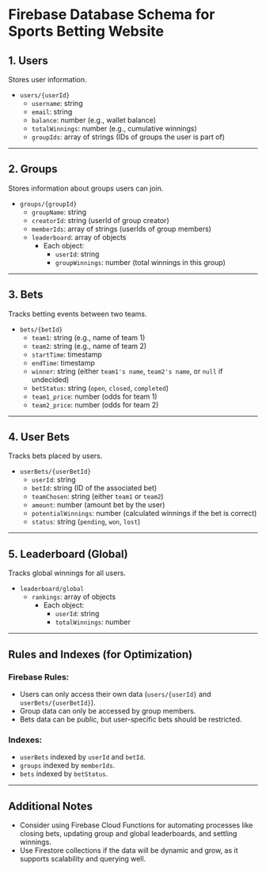 # Firebase Database Schema for Sports Betting Website

## 1. Users
Stores user information.

- `users/{userId}`
  - `username`: string
  - `email`: string
  - `balance`: number (e.g., wallet balance)
  - `totalWinnings`: number (e.g., cumulative winnings)
  - `groupIds`: array of strings (IDs of groups the user is part of)

---

## 2. Groups
Stores information about groups users can join.

- `groups/{groupId}`
  - `groupName`: string
  - `creatorId`: string (userId of group creator)
  - `memberIds`: array of strings (userIds of group members)
  - `leaderboard`: array of objects
    - Each object:
      - `userId`: string
      - `groupWinnings`: number (total winnings in this group)

---

## 3. Bets
Tracks betting events between two teams.

- `bets/{betId}`
  - `team1`: string (e.g., name of team 1)
  - `team2`: string (e.g., name of team 2)
  - `startTime`: timestamp
  - `endTime`: timestamp
  - `winner`: string (either `team1's name`, `team2's name`, or `null` if undecided)
  - `betStatus`: string (`open`, `closed`, `completed`)
  - `team1_price`: number (odds for team 1)
  - `team2_price`: number (odds for team 2)

---

## 4. User Bets
Tracks bets placed by users.

- `userBets/{userBetId}`
  - `userId`: string
  - `betId`: string (ID of the associated bet)
  - `teamChosen`: string (either `team1` or `team2`)
  - `amount`: number (amount bet by the user)
  - `potentialWinnings`: number (calculated winnings if the bet is correct)
  - `status`: string (`pending`, `won`, `lost`)

---

## 5. Leaderboard (Global)
Tracks global winnings for all users.

- `leaderboard/global`
  - `rankings`: array of objects
    - Each object:
      - `userId`: string
      - `totalWinnings`: number

---

## Rules and Indexes (for Optimization)
### Firebase Rules:
- Users can only access their own data (`users/{userId}` and `userBets/{userBetId}`).
- Group data can only be accessed by group members.
- Bets data can be public, but user-specific bets should be restricted.

### Indexes:
- `userBets` indexed by `userId` and `betId`.
- `groups` indexed by `memberIds`.
- `bets` indexed by `betStatus`.

---

## Additional Notes
- Consider using Firebase Cloud Functions for automating processes like closing bets, updating group and global leaderboards, and settling winnings.
- Use Firestore collections if the data will be dynamic and grow, as it supports scalability and querying well.
